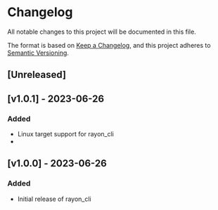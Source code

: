 # Changelog

All notable changes to this project will be documented in this file.

The format is based on [Keep a Changelog](https://keepachangelog.com/en/1.0.0/),
and this project adheres to [Semantic Versioning](https://semver.org/spec/v2.0.0.html).

## [Unreleased]

## [v1.0.1] - 2023-06-26
### Added
- Linux target support for rayon_cli
- 
## [v1.0.0] - 2023-06-26
### Added
- Initial release of rayon_cli
